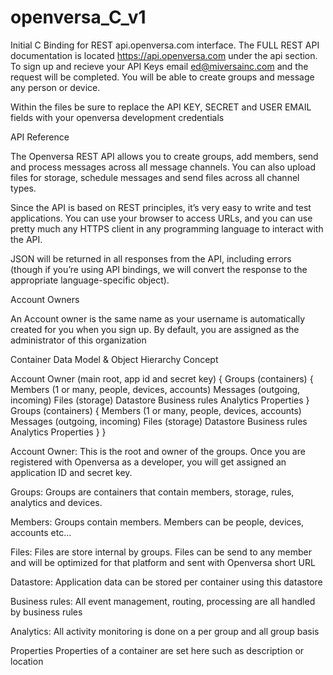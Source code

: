 # openversa_C_v1
Initial C Binding for REST api.openversa.com interface. The FULL REST API documentation is located https://api.openversa.com under the api section. To sign up and recieve your API Keys email ed@miversainc.com and the request will be completed. You will be able to create groups and message any person or device.

Within the files be sure to replace the API KEY, SECRET and USER EMAIL fields with your openversa development credentials

API Reference

The Openversa REST API allows you to create groups, add members, send and process messages across all message channels. You can also upload files for storage, schedule messages and send files across all channel types.

Since the API is based on REST principles, it’s very easy to write and test applications. You can use your browser to access URLs, and you can use pretty much any HTTPS client in any programming language to interact with the API.

JSON will be returned in all responses from the API, including errors (though if you’re using API bindings, we will convert the response to the appropriate language-specific object).

Account Owners

An Account owner is the same name as your username is automatically created for you when you sign up. By default, you are assigned as the administrator of this organization


Container Data Model & Object Hierarchy Concept

Account Owner (main root, app id and secret key)
    {
       Groups (containers) 
         {
            Members (1 or many, people, devices, accounts)
            Messages (outgoing, incoming)
            Files (storage) 
            Datastore
            Business rules
            Analytics
            Properties
         }
       Groups (containers) 
         {
            Members (1 or many, people, devices, accounts)
            Messages (outgoing, incoming)
            Files (storage) 
            Datastore
            Business rules
            Analytics
            Properties
         }
     }

Account Owner: This is the root and owner of the groups. Once you are registered with Openversa as a developer, you will get assigned an application ID and secret key.

Groups: Groups are containers that contain members, storage, rules, analytics and devices.

Members: Groups contain members. Members can be people, devices, accounts etc…

Files: Files are store internal by groups. Files can be send to any member and will be optimized for that platform and sent with Openversa short URL

Datastore: Application data can be stored per container using this datastore

Business rules: All event management, routing, processing are all handled by business rules

Analytics: All activity monitoring is done on a per group and all group basis

Properties Properties of a container are set here such as description or location
